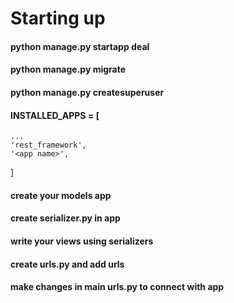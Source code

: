 # Starting up
#### python manage.py startapp deal
#### python manage.py migrate
#### python manage.py createsuperuser
#### INSTALLED_APPS = [
    ...
    'rest_framework',   
    '<app name>',
]
#### create your models app
#### create serializer.py in app
#### write your views using serializers
#### create urls.py and add urls
#### make changes in main urls.py to connect with app
